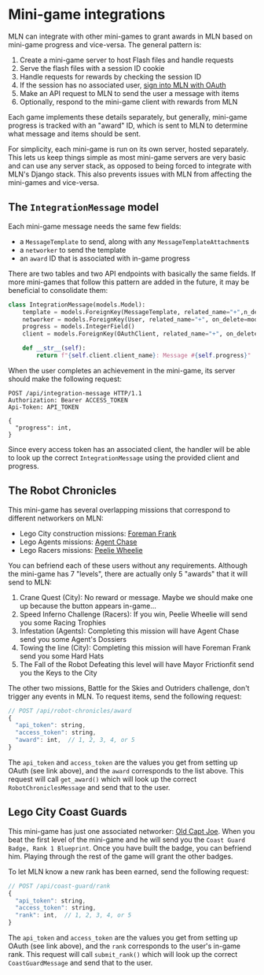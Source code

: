 # Mini-game integrations

MLN can integrate with other mini-games to grant awards in MLN based on mini-game progress and vice-versa. The general pattern is:

1. Create a mini-game server to host Flash files and handle requests
1. Serve the flash files with a session ID cookie
1. Handle requests for rewards by checking the session ID
1. If the session has no associated user, [sign into MLN with OAuth](./oauth.md)
1. Make an API request to MLN to send the user a message with items
1. Optionally, respond to the mini-game client with rewards from MLN

Each game implements these details separately, but generally, mini-game progress is tracked with an "award" ID, which is sent to MLN to determine what message and items should be sent.

For simplicity, each mini-game is run on its own server, hosted separately. This lets us keep things simple as most mini-game servers are very basic and can use any server stack, as opposed to being forced to integrate with MLN's Django stack. This also prevents issues with MLN from affecting the mini-games and vice-versa.

## The `IntegrationMessage` model

Each mini-game message needs the same few fields:

- a `MessageTemplate` to send, along with any `MessageTemplateAttachment`s
- a `networker` to send the template
- an `award` ID that is associated with in-game progress

There are two tables and two API endpoints with basically the same fields. If more mini-games that follow this pattern are added in the future, it may be beneficial to consolidate them:

```python
class IntegrationMessage(models.Model):
	template = models.ForeignKey(MessageTemplate, related_name="+",n_delete=models.CASCADE)
	networker = models.ForeignKey(User, related_name="+", on_delete=models.CASCADE, limit_choices_to={"profile__is_networker": True})
	progress = models.IntegerField()
	client = models.ForeignKey(OAuthClient, related_name="+", on_delete=models.CASCADE)

	def __str__(self):
		return f"{self.client.client_name}: Message #{self.progress}"
```

When the user completes an achievement in the mini-game, its server should make the following request:

```http
POST /api/integration-message HTTP/1.1
Authorization: Bearer ACCESS_TOKEN
Api-Token: API_TOKEN

{
  "progress": int,
}
```

Since every access token has an associated client, the handler will be able to look up the correct `IntegrationMessage` using the provided client and progress.

## The Robot Chronicles

 This mini-game has several overlapping missions that correspond to different networkers on MLN:

- Lego City construction missions: [Foreman Frank](https://mylegonetwork.fandom.com/wiki/Foreman_Frank)
- Lego Agents missions: [Agent Chase](https://mylegonetwork.fandom.com/wiki/Agent_Chase)
- Lego Racers missions: [Peelie Wheelie](https://mylegonetwork.fandom.com/wiki/Peelie_Wheelie)

You can befriend each of these users without any requirements. Although the mini-game has 7 "levels", there are actually only 5 "awards" that it will send to MLN:

1. Crane Quest (City): No reward or message. Maybe we should make one up because the button appears in-game...
2. Speed Inferno Challenge (Racers): If you win, Peelie Wheelie will send you some Racing Trophies
3. Infestation (Agents): Completing this mission will have Agent Chase send you some Agent's Dossiers
4. Towing the line (City): Completing this mission will have Foreman Frank send you some Hard Hats
5. The Fall of the Robot Defeating this level will have Mayor Frictionfit send you the Keys to the City

The other two missions, Battle for the Skies and Outriders challenge, don't trigger any events in MLN. To request items, send the following request:

```js
// POST /api/robot-chronicles/award
{
  "api_token": string,
  "access_token": string,
  "award": int,  // 1, 2, 3, 4, or 5
}
```

The `api_token` and `access_token` are the values you get from setting up OAuth (see link above), and the `award` corresponds to the list above. This request will call `get_award()` which will look up the correct `RobotChroniclesMessage` and send that to the user.

## Lego City Coast Guards

This mini-game has just one associated networker: [Old Capt Joe](https://mylegonetwork.fandom.com/wiki/Old_Capt_Joe). When you beat the first level of the mini-game and he will send you the `Coast Guard Badge, Rank 1 Blueprint`. Once you have built the badge, you can befriend him. Playing through the rest of the game will grant the other badges.

To let MLN know a new rank has been earned, send the following request:

```js
// POST /api/coast-guard/rank
{
  "api_token": string,
  "access_token": string,
  "rank": int,  // 1, 2, 3, 4, or 5
}
```

The `api_token` and `access_token` are the values you get from setting up OAuth (see link above), and the `rank` corresponds to the user's in-game rank. This request will call `submit_rank()` which will look up the correct `CoastGuardMessage` and send that to the user.
